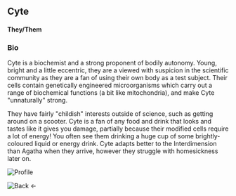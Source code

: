 ## Cyte
#### They/Them

### Bio
Cyte is a biochemist and a strong proponent of bodily autonomy. Young, bright and a little eccentric, they are a viewed with suspicion in the scientific community as they are a fan of using their own body as a test subject. Their cells contain genetically engineered microorganisms which carry out a range of biochemical functions (a bit like mitochondria), and make Cyte "unnaturally" strong. 

They have fairly "childish" interests outside of science, such as getting around on a scooter. Cyte is a fan of any food and drink that looks and tastes like it gives you damage, partially because their modified cells require a lot of energy! You often see them drinking a huge cup of some brightly-coloured liquid or energy drink. Cyte adapts better to the Interdimension than Agatha when they arrive, however they struggle with homesickness later on.

![Profile](https://www.imagesource.com/wp-content/uploads/2019/06/Rio.jpg)

![Back <-](https://wil-ro.github.io/HomeSus/)
